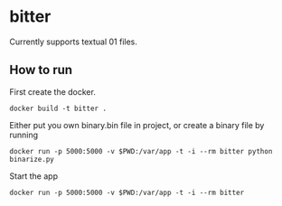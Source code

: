 # bitter
Currently supports textual 01 files.
## How to run
First create the docker.
```
docker build -t bitter .
```
Either put you own binary.bin file in project, or create a binary file by running
```
docker run -p 5000:5000 -v $PWD:/var/app -t -i --rm bitter python binarize.py
```
Start the app
```
docker run -p 5000:5000 -v $PWD:/var/app -t -i --rm bitter
```
